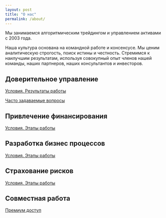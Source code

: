 ```yaml
---
layout: post
title: "О нас"
permalink: /about/
---
```


Мы занимаемся алгоритмическим трейдингом и управлением активами с 2003 года. 

Наша культура основана на командной работе и консенсусе. Мы ценим аналитическую строгость, поиск истины и честность. Стремимся к наилучшим результатам, используя совокупный опыт членов нашей команды, наших партнеров, наших консультантов и инвесторов.

## Доверительное управление
[Условия. Результаты работы](https://ragve.ru/asset/)

[Часто задаваемые вопросы](https://ragve.ru/faq/)

## Привлечение финансирования
[Условия. Этапы работы](https://ragve.ru/invest/)

## Разработка бизнес процессов
[Условия. Этапы работы](https://ragve.ru/bprocess/)

## Cтрахование рисков

[Условия. Этапы работы](https://ragve.ru/hedge/)

## Совместная работа
[Премиум доступ](https://ragve.ru/premium/)

 

